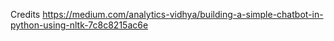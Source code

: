 Credits
https://medium.com/analytics-vidhya/building-a-simple-chatbot-in-python-using-nltk-7c8c8215ac6e
